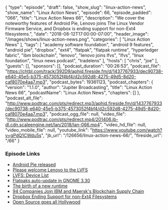 {
  "type": "episode",
  "draft": false,
  "show_slug": "linux-action-news",
  "show_name": "Linux Action News",
  "episode": 66,
  "episode_padded": "066",
  "title": "Linux Action News 66",
  "description": "We cover the noteworthy features of Android Pie, Lenovo joins The Linux Vendor Firmware Service, and Dropbox is ending support for non-Ext4 filesystems.",
  "date": "2018-08-12T17:00:00-07:00",
  "header_image": "/images/shows/linux-action-news.png",
  "categories": [
    "Linux Action News"
  ],
  "tags": [
    "academy software foundation",
    "android 9 features",
    "android pie",
    "dropbox",
    "ext4",
    "flatpak",
    "flatpak runtime",
    "hyperledger fabric",
    "ibm blockchain",
    "lenovo",
    "lenovo joins lfvs",
    "lfvs",
    "linux foundation",
    "linux news podcast",
    "tradelens"
  ],
  "hosts": [
    "chris",
    "joe"
  ],
  "guests": [],
  "sponsors": [],
  "podcast_duration": "00:26:53",
  "podcast_file": "https://chtbl.com/track/392D9/aphid.fireside.fm/d/1437767933/dec90738-e640-45e5-b375-4573052f4bf4/d2c592d8-4275-49d5-8d20-caf8070e4aa7.mp3",
  "podcast_bytes": 19361123,
  "podcast_chapters": {
    "version": "1.1.0",
    "author": "Jupiter Broadcasting",
    "title": "Linux Action News 66",
    "podcastName": "Linux Action News",
    "chapters": []
  },
  "podcast_alt_file": "http://www.podtrac.com/pts/redirect.mp3/aphid.fireside.fm/d/1437767933/dec90738-e640-45e5-b375-4573052f4bf4/d2c592d8-4275-49d5-8d20-caf8070e4aa7.mp3",
  "podcast_ogg_file": null,
  "video_file": "http://www.podtrac.com/pts/redirect.mp4/201406.jb-dl.cdn.scaleengine.net/lan/2018/lan-066.mp4",
  "video_hd_file": null,
  "video_mobile_file": null,
  "youtube_link": "https://www.youtube.com/watch?v=gPdQ1CWdu5s",
  "jb_url": "/126656/linux-action-news-66/",
  "fireside_url": "/66"
}


### Episode Links

  * [Android Pie released](https://blog.google/products/android/introducing-android-9-pie/ "Android Pie released")
  * [Please welcome Lenovo to the LVFS](https://blogs.gnome.org/hughsie/2018/08/06/please-welcome-lenovo-to-the-lvfs/ "Please welcome Lenovo to the LVFS")
  * [LVFS: Device List](https://fwupd.org/lvfs/devicelist "LVFS: Device List")
  * [Flatpaks auto-update in GNOME 3.30](https://blogs.gnome.org/hughsie/2018/08/08/gnome-software-and-automatic-updates/ "Flatpaks auto-update in GNOME 3.30")
  * [The birth of a new runtime](https://blogs.gnome.org/alexl/2018/08/10/the-birth-of-a-new-runtime/ "The birth of a new runtime")
  * [94 Companies Join IBM and Maersk's Blockchain Supply Chain](https://www.coindesk.com/90-companies-join-ibm-and-maersks-blockchain-supply-chain/ "94 Companies Join IBM and Maersk's Blockchain Supply Chain")
  * [Dropbox Ending Support for non-Ext4 Filesystems](https://www.dropboxforum.com/t5/Syncing-and-uploads/Dropbox-client-warns-me-that-it-ll-stop-syncing-in-Nov-why/m-p/290065/highlight/true#M42255 "Dropbox Ending Support for non-Ext4 Filesystems")
  * [Open Source goes all Hollywood](https://techcrunch.com/2018/08/10/hollywood-gets-its-own-open-source-foundation/ "Open Source goes all Hollywood")


